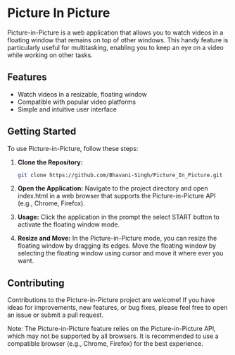 # Picture In Picture

Picture-in-Picture is a web application that allows you to watch videos in a floating window that remains on top of other windows. This handy feature is particularly useful for multitasking, enabling you to keep an eye on a video while working on other tasks.

## Features

- Watch videos in a resizable, floating window
- Compatible with popular video platforms
- Simple and intuitive user interface

## Getting Started

To use Picture-in-Picture, follow these steps:

1. **Clone the Repository:**
   ```bash
   git clone https://github.com/Bhavani-Singh/Picture_In_Picture.git
2. **Open the Application:**
Navigate to the project directory and open index.html in a web browser that supports the Picture-in-Picture API (e.g., Chrome, Firefox).

3. **Usage:**
Click the application in the prompt the select START button to activate the floating window mode.

4. **Resize and Move:**
In the Picture-in-Picture mode, you can resize the floating window by dragging its edges.
Move the floating window by selecting the floating window using cursor and move it where ever you want.

## Contributing

Contributions to the Picture-in-Picture project are welcome! If you have ideas for improvements, new features, or bug fixes, please feel free to open an issue or submit a pull request.

Note: The Picture-in-Picture feature relies on the Picture-in-Picture API, which may not be supported by all browsers. It is recommended to use a compatible browser (e.g., Chrome, Firefox) for the best experience.
